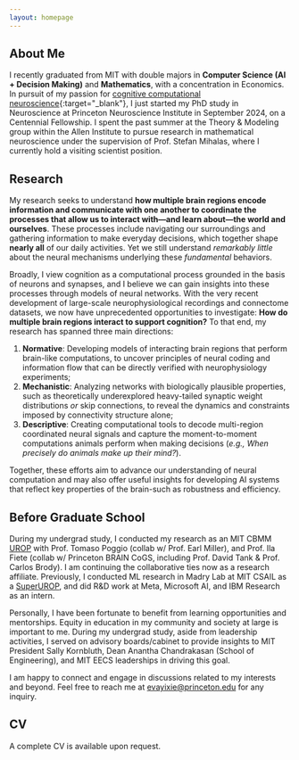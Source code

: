 ```yaml
---
layout: homepage
---
```


## About Me

I recently graduated from MIT with double majors in <strong>Computer Science (AI + Decision Making)</strong> and <strong>Mathematics</strong>, with a concentration in Economics. In pursuit of my passion for [cognitive computational neuroscience](https://www.nature.com/articles/s41593-018-0210-5#:~:text=The%20goal%20of%20cognitive%20computational,perform%20real%2Dworld%20cognitive%20tasks){:target="_blank"}, I just started my PhD study in Neuroscience at Princeton Neuroscience Institute in September 2024, on a Centennial Fellowship. I spent the past summer at the Theory & Modeling group within the Allen Institute to pursue research in mathematical neuroscience under the supervision of Prof. Stefan Mihalas, where I currently hold a visiting scientist position.

## Research

My research seeks to understand <strong>how multiple brain regions encode information and communicate with one another to coordinate the processes that allow us to interact with—and learn about—the world and ourselves</strong>. These processes include navigating our surroundings and gathering information to make everyday decisions, which together shape <strong>nearly all</strong> of our daily activities. Yet we still understand *remarkably little* about the neural mechanisms underlying these *fundamental* behaviors.

Broadly, I view cognition as a computational process grounded in the basis of neurons and synapses, and I believe we can gain insights into these processes through models of neural networks. With the very recent development of large-scale neurophysiological recordings and connectome datasets, we now have unprecedented opportunities to investigate: <strong>How do multiple brain regions interact to support cognition?</strong> To that end, my research has spanned three main directions:
1. <strong>Normative</strong>: Developing models of interacting brain regions that perform brain-like computations, to uncover principles of neural coding and information flow that can be directly verified with neurophysiology experiments;
2. <strong>Mechanistic</strong>: Analyzing networks with biologically plausible properties, such as theoretically underexplored heavy-tailed synaptic weight distributions *or* skip connections, to reveal the dynamics and constraints imposed by connectivity structure alone;
3. <strong>Descriptive</strong>: Creating computational tools to decode multi-region coordinated neural signals and capture the moment-to-moment computations animals perform when making decisions (*e.g., When precisely do animals make up their mind?*).
   
Together, these efforts aim to advance our understanding of neural computation and may also offer useful insights for developing AI systems that reflect key properties of the brain-such as robustness and efficiency.
<!-- I am interested in how population of neurons encodes information and participates in learning, memory, and other cognitive functions. Additionally, I am interested in exploring any low dimensional representations being shared across various tasks and/or organisms. I study this line of work through close collaboration with experimentalists, and keep an eye out for their potential applications in building intelligent systems or understanding neurological disorders. -->

## Before Graduate School

During my undergrad study, I conducted my research as an MIT CBMM [UROP](https://cbmm.mit.edu/about/people/xie) with Prof. Tomaso Poggio (collab w/ Prof. Earl Miller), and Prof. Ila Fiete (collab w/ Princeton BRAIN CoGS, including Prof. David Tank & Prof. Carlos Brody). I am continuing the collaborative ties now as a research affiliate. Previously, I conducted ML research in Madry Lab at MIT CSAIL as a [SuperUROP](https://superurop.mit.edu/scholars/eva-yi-xie/), and did R&D work at Meta, Microsoft AI, and IBM Research as an intern.

Personally, I have been fortunate to benefit from learning opportunities and mentorships. Equity in education in my community and society at large is important to me. During my undergrad study, aside from leadership activities, I served on advisory boards/cabinet to provide insights to MIT President Sally Kornbluth, Dean Anantha Chandrakasan (School of Engineering), and MIT EECS leaderships in driving this goal.

I am happy to connect and engage in discussions related to my interests and beyond. Feel free to reach me at [evayixie@princeton.edu](mailto:evayixie@princeton.edu) for any inquiry. 

<!-- <h2 id="research">Research Interests</h2>
Include but not limited to:
- <strong>Theoretical/Computational Neuroscience:<strong> learning, memory, cognition, population coding, attractor model.
- <strong>Machine Learning:<strong> biologically plausible learning system, AI Alignment and safe deployment. Exploring AI regulation + policy making.
- <strong>NeuroAI:<strong> A combo of both displines, where the brain inspires better learning algorithm, and AI aids our understanding of the brain.

I believe good research needs both the depth and breath of knowledge and understanding. This enables meaningful associations, and thus leads to breakthroughs. So, I am always open to new things :) Before <strong>CompNeuro<strong> and <strong>NeuroAI<strong>, I did research in <strong>Bionics<strong>, <strong>Nuclear Science<strong>, and <strong>Genomics<strong>. -->

## CV

A complete CV is available upon request.
<!-- [Last Updated Oct 27, 2024] See my CV <a href="Yi_Xie_Neuro.pdf" target="_blank">here</a>. -->

<!-- {% include_relative _includes/misc.md %} -->